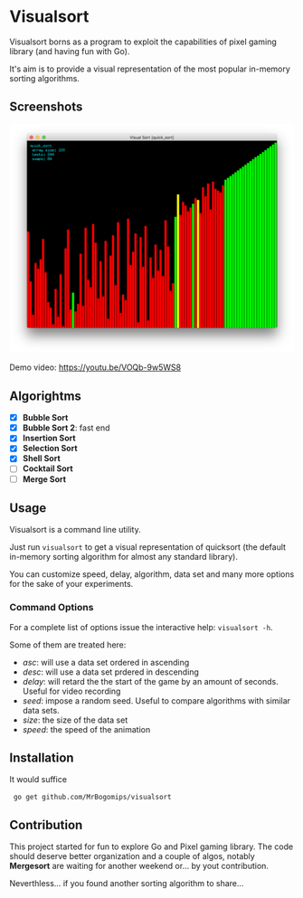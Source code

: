 # Visualsort

Visualsort borns as a program to exploit the capabilities of pixel gaming library (and having fun with Go).

It's aim is to provide a visual representation of the most popular in-memory sorting algorithms.

## Screenshots

![Quicksort Screenshot](assets/quicksort.png)

Demo video: <https://youtu.be/VOQb-9w5WS8>

## Algorightms

- [x] **Bubble Sort**
- [x] **Bubble Sort 2**: fast end
- [x] **Insertion Sort**
- [x] **Selection Sort**
- [x] **Shell Sort**
- [ ] **Cocktail Sort**
- [ ] **Merge Sort**

## Usage

Visualsort is a command line utility.

Just run `visualsort` to get a visual representation of quicksort (the default in-memory sorting algorithm for almost any standard library).

You can customize speed, delay, algorithm, data set and many more options for the sake of your experiments.

### Command Options

For a complete list of options issue the interactive help: `visualsort -h`.

Some of them are treated here:

- _asc_: will use a data set ordered in ascending
- _desc_: will use a data set prdered in descending
- _delay_: will retard the the start of the game by an amount of seconds. Useful for video recording
- _seed_: impose a random seed. Useful to compare algorithms with similar data sets.
- _size_: the size of the data set
- _speed_: the speed of the animation

## Installation

It would suffice

```
 go get github.com/MrBogomips/visualsort
```

## Contribution

This project started for fun to explore Go and Pixel gaming library.
The code should deserve better organization and a couple of algos, notably **Mergesort** are waiting for another weekend or… by yout contribution.

Neverthless… if you found another sorting algorithm to share…
